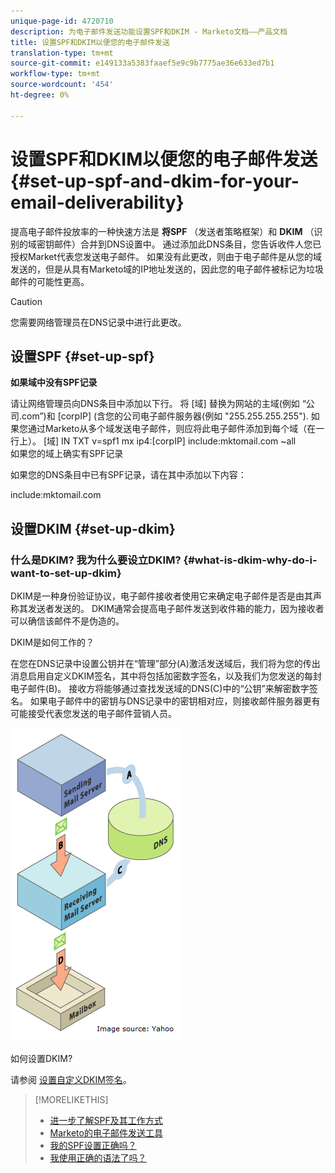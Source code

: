 ```yaml
---
unique-page-id: 4720710
description: 为电子邮件发送功能设置SPF和DKIM - Marketo文档——产品文档
title: 设置SPF和DKIM以便您的电子邮件发送
translation-type: tm+mt
source-git-commit: e149133a5383faaef5e9c9b7775ae36e633ed7b1
workflow-type: tm+mt
source-wordcount: '454'
ht-degree: 0%

---
```



# 设置SPF和DKIM以便您的电子邮件发送 {#set-up-spf-and-dkim-for-your-email-deliverability}

提高电子邮件投放率的一种快速方法是 **将SPF** （发送者策略框架）和 **DKIM** （识别的域密钥邮件）合并到DNS设置中。 通过添加此DNS条目，您告诉收件人您已授权Market代表您发送电子邮件。 如果没有此更改，则由于电子邮件是从您的域发送的，但是从具有Marketo域的IP地址发送的，因此您的电子邮件被标记为垃圾邮件的可能性更高。

>[!CAUTION]
>
>您需要网络管理员在DNS记录中进行此更改。

## 设置SPF {#set-up-spf}

**如果域中没有SPF记录**

请让网络管理员向DNS条目中添加以下行。 将 [域] 替换为网站的主域(例如 “公司.com”)和 [corpIP] (含您的公司电子邮件服务器(例如 &quot;255.255.255.255&quot;). 如果您通过Marketo从多个域发送电子邮件，则应将此电子邮件添加到每个域（在一行上）。
[域] IN TXT v=spf1 mx ip4:[corpIP] include:mktomail.com ~all\
如果您的域上确实有SPF记录

如果您的DNS条目中已有SPF记录，请在其中添加以下内容：

include:mktomail.com

## 设置DKIM {#set-up-dkim}

### 什么是DKIM? 我为什么要设立DKIM? {#what-is-dkim-why-do-i-want-to-set-up-dkim}

DKIM是一种身份验证协议，电子邮件接收者使用它来确定电子邮件是否是由其声称其发送者发送的。 DKIM通常会提高电子邮件发送到收件箱的能力，因为接收者可以确信该邮件不是伪造的。

DKIM是如何工作的？

在您在DNS记录中设置公钥并在“管理”部分(A)激活发送域后，我们将为您的传出消息启用自定义DKIM签名，其中将包括加密数字签名，以及我们为您发送的每封电子邮件(B)。 接收方将能够通过查找发送域的DNS(C)中的“公钥”来解密数字签名。 如果电子邮件中的密钥与DNS记录中的密钥相对应，则接收邮件服务器更有可能接受代表您发送的电子邮件营销人员。

![](assets/image2015-1-12-13-3a56-3a55.png)

如何设置DKIM?

请参阅 [设置自定义DKIM签名](set-up-a-custom-dkim-signature.md)。

>[!MORELIKETHIS]
>
>* [进一步了解SPF及其工作方式](http://www.open-spf.org/Introduction/)
>* [Marketo的电子邮件发送工具](https://www.marketo.com/software/email-marketing/email-deliverability/)
>* [我的SPF设置正确吗？](http://www.kitterman.com/spf/validate.html)
>* [我使用正确的语法了吗？](http://www.open-spf.org/SPF_Record_Syntax/)

>




